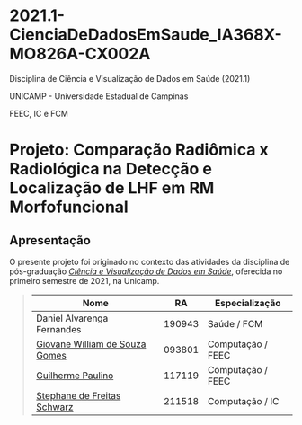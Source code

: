# 2021.1-CienciaDeDadosEmSaude_IA368X-MO826A-CX002A
Disciplina de Ciência e Visualização de Dados em Saúde (2021.1)

UNICAMP - Universidade Estadual de Campinas

FEEC, IC e FCM

# Projeto: Comparação Radiômica x Radiológica na Detecção e Localização de LHF em RM Morfofuncional

## Apresentação 
O presente projeto foi originado no contexto das atividades da disciplina de pós-graduação [*Ciência e Visualização de Dados em Saúde*](https://github.com/datasci4health/home), oferecida no primeiro semestre de 2021, na Unicamp.

> |Nome  | RA | Especialização|
> |--|--|--|
> | Daniel Alvarenga Fernandes | 190943  | Saúde / FCM |
> | [Giovane William de Souza Gomes](https://github.com/giovanewsgomes)  | 093801  | Computação / FEEC |
> | [Guilherme Paulino](https://github.com/paulinog) | 117119  | Computação / FEEC |
> | [Stephane de Freitas Schwarz](https://github.com/stephanefschwarz) | 211518  | Computação / IC |
